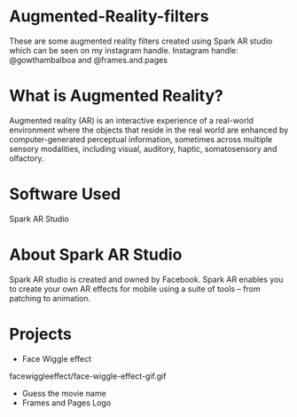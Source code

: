 # Augmented-Reality-filters
These are some augmented reality filters created using Spark AR studio which can be seen on my instagram handle.
Instagram handle: @gowthambalboa and @frames.and.pages

# What is Augmented Reality?
Augmented reality (AR) is an interactive experience of a real-world environment where the objects that reside in the real world are enhanced by computer-generated perceptual information, sometimes across multiple sensory modalities, including visual, auditory, haptic, somatosensory and olfactory.

# Software Used
Spark AR Studio

# About Spark AR Studio
Spark AR studio is created and owned by Facebook. Spark AR enables you to create your own AR effects for mobile using a suite of tools – from patching to animation.

# Projects
- Face Wiggle effect

facewiggleeffect/face-wiggle-effect-gif.gif

- Guess the movie name
- Frames and Pages Logo
